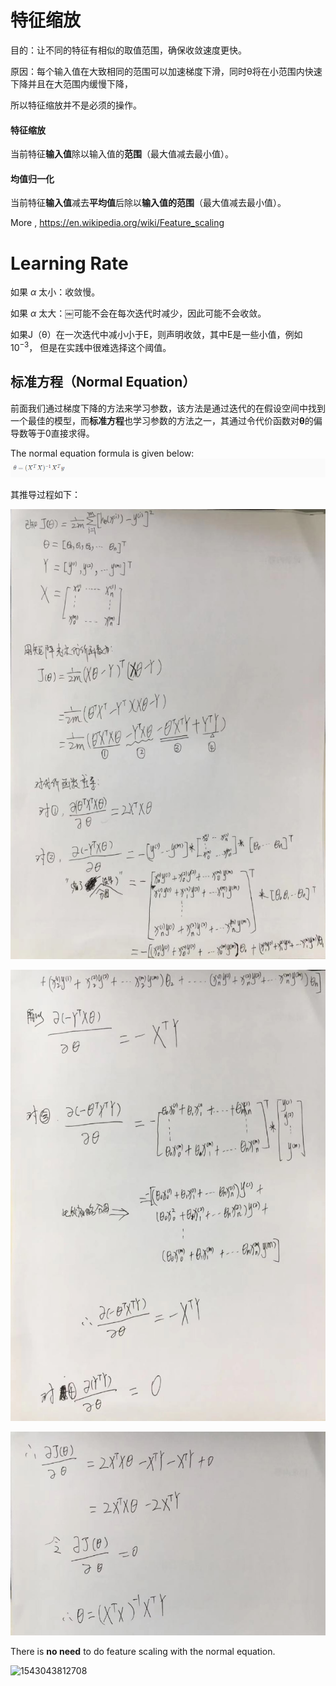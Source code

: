 # 特征缩放

目的：让不同的特征有相似的取值范围，确保收敛速度更快。

原因：每个输入值在大致相同的范围可以加速梯度下滑，同时θ将在小范围内快速下降并且在大范围内缓慢下降，

所以特征缩放并不是必须的操作。

#### 特征缩放

当前特征**输入值**除以输入值的**范围**（最大值减去最小值）。

#### 均值归一化

当前特征**输入值**减去**平均值**后除以**输入值的范围**（最大值减去最小值）。

More , https://en.wikipedia.org/wiki/Feature_scaling



# Learning Rate

如果 $\alpha$ 太小：收敛慢。

如果 $\alpha$ 太大：￼可能不会在每次迭代时减少，因此可能不会收敛。

如果J（θ）在一次迭代中减小小于E，则声明收敛，其中E是一些小值，例如$10^{-3}$， 但是在实践中很难选择这个阈值。



## 标准方程（Normal Equation）

前面我们通过梯度下降的方法来学习参数，该方法是通过迭代的在假设空间中找到一个最佳的模型，而**标准方程**也学习参数的方法之一，其通过令代价函数对**θ**的偏导数等于0直接求得。

The normal equation formula is given below:![1544668790405](../Resources/week2/1544668790405.png)

其推导过程如下：

![11](../Resources/week2/11.png)

![22](../Resources/week2/22.png)

![33](../Resources/week2/33.png)

There is **no need** to do feature scaling with the normal equation.

![1543043812708](C:\Users\Andy_Liu\AppData\Roaming\Typora\typora-user-images\1543043812708.png)

